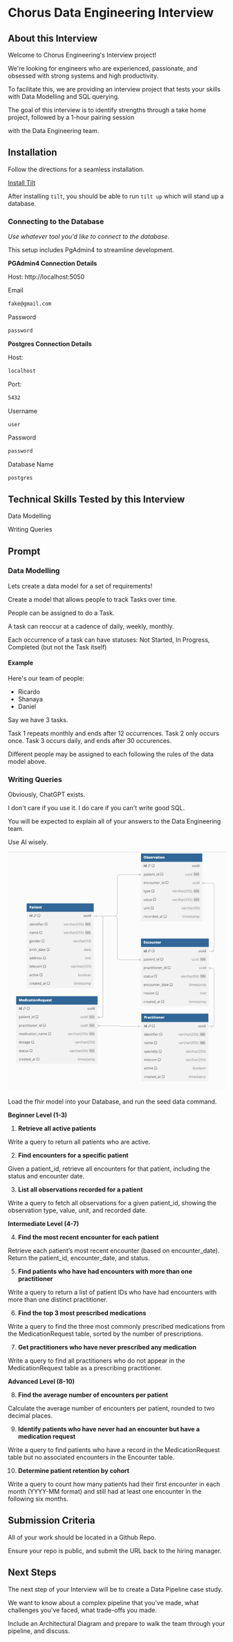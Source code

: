 # Chorus Data Engineering Interview

## About this Interview

Welcome to Chorus Engineering's Interview project!

We're looking for engineers who are experienced, passionate, and obsessed with strong systems and high productivity.

To facilitate this, we are providing an interview project that tests your skills with Data Modelling and SQL querying.

The goal of this interview is to identify strengths through a take home project, followed by a 1-hour pairing session

with the Data Engineering team.  

## Installation

Follow the directions for a seamless installation.

[Install Tilt](https://docs.tilt.dev/install.html)

After installing `tilt`, you should be able to run `tilt up` which will stand up a database.

### Connecting to the Database
_Use whatever tool you'd like to connect to the database._

This setup includes PgAdmin4 to streamline development.

**PGAdmin4 Connection Details**

Host: http://localhost:5050

Email
```bash
fake@gmail.com
```

Password
```bash
password
```

**Postgres Connection Details**

Host:
```Bash
localhost
```

Port:
```bash
5432
```

Username
```bash
user
```

Password
```bash
password
```

Database Name
```
postgres
```

## Technical Skills Tested by this Interview

Data Modelling

Writing Queries

## Prompt


### Data Modelling
Lets create a data model for a set of requirements!

Create a model that allows people to track Tasks over time.

People can be assigned to do a Task.

A task can reoccur at a cadence of daily, weekly, monthly.

Each occurrence of a task can have statuses: Not Started, In Progress, Completed (but not the Task itself)

#### Example

Here's our team of people:

- Ricardo
- Shanaya
- Daniel

Say we have 3 tasks.

Task 1 repeats monthly and ends after 12 occurrences.
Task 2 only occurs once.
Task 3 occurs daily, and ends after 30 occurences.

Different people may be assigned to each following the rules of the data model above.

### Writing Queries

Obviously, ChatGPT exists.

I don't care if you use it. I do care if you can't write good SQL. 

You will be expected to explain all of your answers to the Data Engineering team.

Use AI wisely.

![img.png](img.png)

Load the fhir model into your Database, and run the seed data command.

**Beginner Level (1-3)**

1. **Retrieve all active patients**

Write a query to return all patients who are active.

2. **Find encounters for a specific patient**

Given a patient_id, retrieve all encounters for that patient, including the status and encounter date.

3. **List all observations recorded for a patient**

Write a query to fetch all observations for a given patient_id, showing the observation type, value, unit, and recorded date.

**Intermediate Level (4-7)**

4. **Find the most recent encounter for each patient**

Retrieve each patient’s most recent encounter (based on encounter_date). Return the patient_id, encounter_date, and status.

5. **Find patients who have had encounters with more than one practitioner**

Write a query to return a list of patient IDs who have had encounters with more than one distinct practitioner.

6. **Find the top 3 most prescribed medications**

Write a query to find the three most commonly prescribed medications from the MedicationRequest table, sorted by the number of prescriptions.

7. **Get practitioners who have never prescribed any medication**

Write a query to find all practitioners who do not appear in the MedicationRequest table as a prescribing practitioner.

**Advanced Level (8-10)**

8. **Find the average number of encounters per patient**

Calculate the average number of encounters per patient, rounded to two decimal places.

9. **Identify patients who have never had an encounter but have a medication request**

Write a query to find patients who have a record in the MedicationRequest table but no associated encounters in the Encounter table.
	
10.	**Determine patient retention by cohort**

Write a query to count how many patients had their first encounter in each month (YYYY-MM format) and still had at least one encounter in the following six months.


## Submission Criteria

All of your work should be located in a Github Repo.

Ensure your repo is public, and submit the URL back to the hiring manager.

## Next Steps

The next step of your Interview will be to create a Data Pipeline case study.

We want to know about a complex pipeline that you've made, what challenges you've faced, what trade-offs you made.

Include an Architectural Diagram and prepare to walk the team through your pipeline, and discuss.
